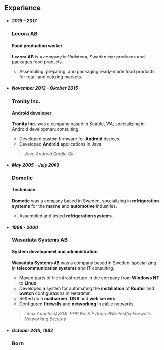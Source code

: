 ## Experience

- ##### 2016 – 2017

  ### Lecora AB

  #### Food production worker

  **Lecora AB** is a company in Vadstena, Sweden that produces and packages food products.

  - Assembling, preparing, and packaging ready-made food products for retail and catering markets.

- ##### November 2012 – Oktober 2015

  ### Tronity Inc.

  #### Android developer
  
  **Tronity Inc.** was a company based in Seattle, WA, specializing in Android development consulting.

  - Developed custom firmware for **Android** devices.
  - Developed **Android** applications in Java.

  > _Java_ _Android_ _Gradle_ _Git_

- ##### May 2005 – July 2009

  ### Dometic

  #### Technician

  **Dometic** was a company based in Sweden, specializing in **refrigeration systems** for the **marine** and **automotive** industries.

  - Assembled and tested **refrigeration systems**.

- ##### 1998 - 2000

  ### Wasadata Systems AB

  #### System development and administration

  **Wasadata Systems AB** was a company based in Sweden, specializing in **telecommunication systems** and IT consulting.

  - Moved parts of the infrastructure in the company from **Windows NT** to **Linux**.
  - Developed a system for automating the **installation** of **Router** and **Switch** configurations in Netadmin.
  - Setted up a **mail server**, **DNS** and **web servers**.
  - Configured **firewalls** and **networking** in cable networks.

  > _Linux_ _Apache_ _MySQL_ _PHP_ _Bash_ _Python_ _DNS_ _Postfix_ _Firewalls_ _Networking_ _Security_

- ##### October 24th, 1982

  ### Born

<style lang="scss">
  @use 'sass:color';
  @use '../styles/theme.scss';

  #experience .markdown-body > ul {
    position: relative;

    &::before {
      background-color: color.adjust(theme.$background-color, $lightness: 5%);
      bottom: 0;
      content: ' ';
      left: 20%;
      margin-left: -1px;
      position: absolute;
      top: 0;
      width: 2px;
    }

    > li {
      margin: 0 0 0 20%;
      max-width: 66em;
      padding-left: 2em;
      position: relative;
      width: 80%;

      + li {
        margin-top: 3em;
      }

      > h3 {
        line-height: 1.1;
      }

      > h5 {
        background: color.adjust(theme.$heading-color, $lightness: -2%);
        border-radius: 18px;
        padding: 2px 14px;
        position: absolute;
        right: 104%;
        text-shadow: 0 1px color.adjust(theme.$heading-color, $lightness: -30%);
        white-space: nowrap;
      }

      &::before {
        left: 0;
        margin: 0;
        position: absolute;
        transform: translateX(-50%);
      }
    }

    @media screen and (max-width: 1022px) {
      &::before {
        left: -1.2em;
      }

      > li {
        margin-left: 0;
        max-width: 100%;
        padding-left: 0.5em;
        width: 100%;

        > h5 {
          display: inline-block;
          margin-bottom: 1.2em;
          position: static;
          right: auto;
        }

        &::before {
          transform: translateX(-1.5em);
        }
      }
    }
  }
</style>
